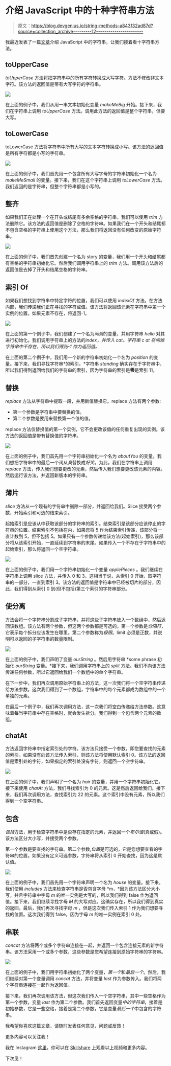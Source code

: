 # 介绍 JavaScript 中的十种字符串方法

> 原文：<https://blog.devgenius.io/string-methods-a843f32ad87d?source=collection_archive---------12----------------------->

我最近发表了一篇[文章](/a-visual-beginners-guide-to-strings-in-javascript-4fb0abc923dd)介绍 JavaScript 中的字符串，让我们接着看十字符串方法。

## toUpperCase

*toUpperCase* 方法将把字符串中的所有字符转换成大写字符。方法不修改非文本字符。该方法的返回值是带有大写字符的字符串。

![](img/d48cb6c5f4188e097855f6d15a371a41.png)

在上面的例子中，我们从用一串文本初始化变量 *makeMeBig* 开始。接下来，我们在字符串上调用 *toUpperCase* 方法。调用此方法的返回值是整个字符串，但要大写。

## toLowerCase

toLowerCase 方法将字符串中所有大写的文本字符转换成小写。该方法的返回值是所有字符都是小写的字符串。

![](img/1f0634f5b0fd09ff9f19bb8bad558854.png)

在上面的例子中，我们首先用一个包含所有大写字母的字符串初始化一个名为 *makeMeSmall* 的变量。接下来，我们在这个字符串上调用 *toLowerCase* 方法。我们返回的是字符串，但整个字符串都是小写的。

## 整齐

如果我们正在处理一个在开头或结尾有多余空格的字符串，我们可以使用 *trim* 方法删除它。该方法的返回值是删除了空格的字符串。如果我们在一个开头和结尾都不包含空格的字符串上使用这个方法，那么我们将返回没有任何改变的原始字符串。

![](img/40faddbb64462353594c8334d88e7767.png)

在上面的例子中，我们首先创建一个名为 story 的变量，我们用一个开头和结尾都有空格的字符串初始化它。然后我们调用字符串上的 *trim* 方法。调用该方法后的返回值是去掉了开头和结尾空格的字符串。

## 索引 Of

如果我们想找到字符串中特定字符的位置，我们可以使用 *indexOf* 方法。在方法内部，我们传递我们正在寻找的字符或值。该方法将返回该元素在字符串中第一个实例的位置。如果元素不存在，将返回-1。

![](img/6e64c5647d55d75317173b2260779649.png)

在上面的第一个例子中，我们创建了一个名为*问候*的变量，并用字符串 *hello* 对其进行初始化。我们调用字符串上的方法的*index，并传入 *cat。*字符串 *c* at 在*问候*字符串中不存在，所以我们得到-1 作为返回值。*

在上面的第二个例子中，我们用一个新的字符串初始化一个名为 *position* 的变量。接下来，我们寻找字符串*的索引。*字符串 *standing* 确实存在于字符串中，所以我们得到返回给我们的字符串的索引，因为字符串的索引是**零**是索引 11。

## 替换

*replace* 方法从字符串中提取一段，并用新值替换它。replace 方法有两个参数:

*   第一个参数是字符串中要替换的值。
*   第二个参数是要用来替换第一个值的值。

replace 方法仅替换值的第一个实例，它不会更改该值的任何重复出现的实例。该方法的返回值是带有替换值的字符串。

![](img/df7204fce77167e7cf42d5e7b4fdf9d7.png)

在上面的例子中，我们首先用一个字符串初始化一个名为 *aboutYou* 的变量。我们想把字符串中的最后一个词从*臭*替换成*好笑*。为此，我们在字符串上调用 *replace* 方法，传入我们想要更改的元素，然后传入我们想要更改该元素的内容。然后运行该方法，并返回新版本的字符串。

## 薄片

*slice* 方法从一个现有的字符串中删除一部分，并返回给我们。Slice 接受两个参数，开始索引和可选的结束索引。

起始索引是应该从中获取该部分的字符串的索引。结束索引是该部分应该停止的字符串的位置。结束索引不包括在内，如果您将 5 作为结束索引传递，该部分将一直计数到 5，但不包括 5。如果只有一个参数传递给该方法(起始索引)，那么该部分将从该索引开始，一直延续到字符串的末尾。如果传入一个不存在于字符串中的起始索引，那么将返回一个空字符串。

![](img/4fc88fdc1919c317e2de4ad3d03152e0.png)

在上面的例子中，我们用一个字符串初始化一个变量 *applePieces* 。我们继续在字符串上调用 slice 方法，并传入 0 和 3。这相当于说，从索引 0 开始，取字符串的一部分，一直到索引 3。该方法的返回值是字符串中已经被切片的部分，因此，我们得到从索引 0 到(但不包括)第三个索引的字符串部分。

## 使分离

方法会将一个字符串分割成子字符串，并将这些子字符串放入一个数组中，然后返回该数组。该方法有两个参数，但这两个参数都是可选的。第一个参数是*分隔符*，它表示每个拆分应该发生在哪里。第二个参数称为*极限*。limit 必须是正数，并说明可以返回的子字符串的数量限制。

![](img/16b629b09be13917bf7528fb4c171846.png)

在上面的例子中，我们声明了变量 *ourString* 。然后用字符串 *some phrase 初始化 *ourString* 变量。*接下来，我们调用字符串上的 *split* 方法。我们不向该方法传递任何参数，所以它返回给我们一个数组中的单个字符串。

在下一步中，我们再次调用原始字符串上的方法，这一次我们将一个空字符串传递给方法参数。这次我们得到了一个数组，字符串中的每个元素都成为数组中的一个单独的元素。

在最后一个例子中，我们再次调用方法，这一次我们将空白传递给方法参数。这意味着每当字符串中存在空格时，就会发生拆分。我们得到一个包含两个元素的数组。

## chatAt

方法返回字符串中指定索引处的字符。该方法只接受一个参数，即您要查找的元素的索引。如果没有向该方法传入索引，则该方法将使用默认索引 0。该方法的返回值是索引处的字符，如果指定的索引处没有字符，则返回一个空字符串。

![](img/05c64d00c80ebbdcaa205cfb14917f76.png)

在上面的例子中，我们声明了一个名为 *hair* 的变量，并用一个字符串初始化它。接下来使用 *charAt* 方法，我们寻找索引为 0 的元素。这是然后返回给我们。接下来，我们再次调用方法，查找索引为 22 的元素。这个索引中没有元素，所以我们得到一个空字符串。

## 包含

*包括*方法，用于检查字符串中是否存在指定的元素，并返回一个*布尔值*(真或假)。该方法区分大小写，并接受两个参数。

第一个参数是要查找的字符串。第二个参数,*位置*是可选的，它是您想要查看的字符串的位置。如果没有定义可选参数，字符串将从索引 0 开始查找，因为这是默认值。

![](img/fb210ab7c3c4dca407540b0d08f335eb.png)

在上面的例子中，我们首先用一个字符串声明一个名为 *house* 的变量。接下来，我们使用 *includes* 方法来检查字符串是否包含字母 *m，*因为该方法区分大小写，并且字符串中字母 *m* 的唯一实例是大写的，所以我们得到 false 作为返回值。接下来，我们继续寻找字母 *M* 的大写对应。这确实存在，所以我们得到真实的返回。最后，我们再次寻找字母 *m* ，但是这次我们传入索引 1 作为我们想要寻找的位置。这次我们得到 false，因为字母 *m* 的唯一实例在索引 0 处。

## 串联

*concat* 方法将两个或多个字符串连接在一起，并返回一个包含连接元素的新字符串。该方法采用一个或多个参数，这些参数是您希望连接到原始字符串的字符串。

![](img/7f419663e18af676d7a50844ce5a1ee2.png)

在上面的例子中，我们用字符串初始化了两个变量，*第一个*和*最后一个*。然后，我们继续对第一个变量调用 *concat* 方法，并将变量 *last* 作为参数传入。我们将两个字符串连接在一起作为返回值。

接下来，我们再次调用该方法，但这次我们传入一个空字符串，其中一些空格作为第一个参数，变量 *last* 作为第二个参数。我们首先返回变量*中的字符串*，接着是初始参数，它是一些空格，接着是第二个参数，它是变量*最后一个*中包含的字符串。

我希望你喜欢这篇文章，请随时发表任何意见，问题或反馈！

更多内容可以关注我！

我在 Instagram [这里](https://www.instagram.com/codecup_dev/)，你可以在 [Skillshare](https://www.skillshare.com/classes/JavaScript-fundamentals-Strings/1618487691) 上观看以上视频和更多内容。

下次见！